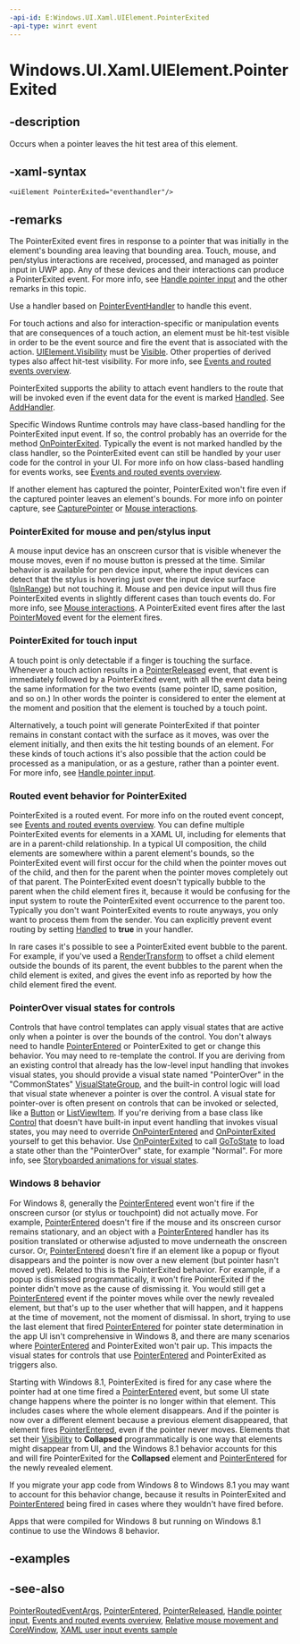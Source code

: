 ```yaml
---
-api-id: E:Windows.UI.Xaml.UIElement.PointerExited
-api-type: winrt event
---
```


<!-- Event syntax
public event Windows.UI.Xaml.Input.PointerEventHandler PointerExited
-->

# Windows.UI.Xaml.UIElement.PointerExited

## -description

Occurs when a pointer leaves the hit test area of this element.



## -xaml-syntax

```xaml
<uiElement PointerExited="eventhandler"/>
```

## -remarks

The PointerExited event fires in response to a pointer that was initially in the element's bounding area leaving that bounding area. Touch, mouse, and pen/stylus interactions are received, processed, and managed as pointer input in UWP app. Any of these devices and their interactions can produce a PointerExited event. For more info, see [Handle pointer input](/windows/uwp/design/input/handle-pointer-input) and the other remarks in this topic.

Use a handler based on [PointerEventHandler](../windows.ui.xaml.input/pointereventhandler.md) to handle this event.

For touch actions and also for interaction-specific or manipulation events that are consequences of a touch action, an element must be hit-test visible in order to be the event source and fire the event that is associated with the action. [UIElement.Visibility](uielement_visibility.md) must be [Visible](visibility.md). Other properties of derived types also affect hit-test visibility. For more info, see [Events and routed events overview](/windows/uwp/xaml-platform/events-and-routed-events-overview).

PointerExited supports the ability to attach event handlers to the route that will be invoked even if the event data for the event is marked [Handled](../windows.ui.xaml.input/pointerroutedeventargs_handled.md). See [AddHandler](uielement_addhandler_2121467075.md).

Specific Windows Runtime controls may have class-based handling for the PointerExited input event. If so, the control probably has an override for the method [OnPointerExited](../windows.ui.xaml.controls/control_onpointerexited_795974211.md). Typically the event is not marked handled by the class handler, so the PointerExited event can still be handled by your user code for the control in your UI. For more info on how class-based handling for events works, see [Events and routed events overview](/windows/uwp/xaml-platform/events-and-routed-events-overview).

If another element has captured the pointer, PointerExited won't fire even if the captured pointer leaves an element's bounds. For more info on pointer capture, see [CapturePointer](uielement_capturepointer_916768934.md) or [Mouse interactions](/windows/uwp/input-and-devices/mouse-interactions).

### PointerExited for mouse and pen/stylus input

A mouse input device has an onscreen cursor that is visible whenever the mouse moves, even if no mouse button is pressed at the time. Similar behavior is available for pen device input, where the input devices can detect that the stylus is hovering just over the input device surface ([IsInRange](../windows.ui.xaml.input/pointer_isinrange.md)) but not touching it. Mouse and pen device input will thus fire PointerExited events in slightly different cases than touch events do. For more info, see [Mouse interactions](/windows/uwp/input-and-devices/mouse-interactions). A PointerExited event fires after the last [PointerMoved](uielement_pointerentered.md) event for the element fires.

### PointerExited for touch input

A touch point is only detectable if a finger is touching the surface. Whenever a touch action results in a [PointerReleased](uielement_pointerreleased.md) event, that event is immediately followed by a PointerExited event, with all the event data being the same information for the two events (same pointer ID, same position, and so on.) In other words the pointer is considered to enter the element at the moment and position that the element is touched by a touch point.

Alternatively, a touch point will generate PointerExited if that pointer remains in constant contact with the surface as it moves, was over the element initially, and then exits the hit testing bounds of an element. For these kinds of touch actions it's also possible that the action could be processed as a manipulation, or as a gesture, rather than a pointer event. For more info, see [Handle pointer input](/windows/uwp/design/input/handle-pointer-input).

### Routed event behavior for PointerExited

PointerExited is a routed event. For more info on the routed event concept, see [Events and routed events overview](/windows/uwp/xaml-platform/events-and-routed-events-overview). You can define multiple PointerExited events for elements in a XAML UI, including for elements that are in a parent-child relationship. In a typical UI composition, the child elements are somewhere within a parent element's bounds, so the PointerExited event will first occur for the child when the pointer moves out of the child, and then for the parent when the pointer moves completely out of that parent. The PointerExited event doesn't typically bubble to the parent when the child element fires it, because it would be confusing for the input system to route the PointerExited event occurrence to the parent too. Typically you don't want PointerExited events to route anyways, you only want to process them from the sender. You can explicitly prevent event routing by setting [Handled](../windows.ui.xaml.input/pointerroutedeventargs_handled.md) to **true** in your handler.

In rare cases it's possible to see a PointerExited event bubble to the parent. For example, if you've used a [RenderTransform](uielement_rendertransform.md) to offset a child element outside the bounds of its parent, the event bubbles to the parent when the child element is exited, and gives the event info as reported by how the child element fired the event.

### PointerOver visual states for controls

Controls that have control templates can apply visual states that are active only when a pointer is over the bounds of the control. You don't always need to handle [PointerEntered](uielement_pointerentered.md) or PointerExited to get or change this behavior. You may need to re-template the control. If you are deriving from an existing control that already has the low-level input handling that invokes visual states, you should provide a visual state named "PointerOver" in the "CommonStates"  [VisualStateGroup](visualstategroup.md), and the built-in control logic will load that visual state whenever a pointer is over the control. A visual state for pointer-over is often present on controls that can be invoked or selected, like a [Button](../windows.ui.xaml.controls/button.md) or [ListViewItem](../windows.ui.xaml.controls/listviewitem.md). If you're deriving from a base class like [Control](../windows.ui.xaml.controls/control.md) that doesn't have built-in input event handling that invokes visual states, you may need to override [OnPointerEntered](../windows.ui.xaml.controls/control_onpointerentered_760744783.md) and [OnPointerExited](../windows.ui.xaml.controls/control_onpointerexited_795974211.md) yourself to get this behavior. Use [OnPointerExited](../windows.ui.xaml.controls/control_onpointerexited_795974211.md) to call [GoToState](visualstatemanager_gotostate_443481648.md) to load a state other than the "PointerOver" state, for example "Normal". For more info, see [Storyboarded animations for visual states](/previous-versions/windows/apps/jj819808(v=win.10)).

### Windows 8 behavior

For Windows 8, generally the [PointerEntered](uielement_pointerentered.md) event won't fire if the onscreen cursor (or stylus or touchpoint) did not actually move. For example, [PointerEntered](uielement_pointerentered.md) doesn't fire if the mouse and its onscreen cursor remains stationary, and an object with a [PointerEntered](uielement_pointerentered.md) handler has its position translated or otherwise adjusted to move underneath the onscreen cursor. Or, [PointerEntered](uielement_pointerentered.md) doesn't fire if an element like a popup or flyout disappears and the pointer is now over a new element (but pointer hasn't moved yet). Related to this is the PointerExited behavior. For example, if a popup is dismissed programmatically, it won't fire PointerExited if the pointer didn't move as the cause of dismissing it. You would still get a [PointerEntered](uielement_pointerentered.md) event if the pointer moves while over the newly revealed element, but that's up to the user whether that will happen, and it happens at the time of movement, not the moment of dismissal. In short, trying to use the last element that fired [PointerEntered](uielement_pointerentered.md) for pointer state determination in the app UI isn't comprehensive in Windows 8, and there are many scenarios where [PointerEntered](uielement_pointerentered.md) and PointerExited won't pair up. This impacts the visual states for controls that use [PointerEntered](uielement_pointerentered.md) and PointerExited as triggers also.

Starting with Windows 8.1, PointerExited is fired for any case where the pointer had at one time fired a [PointerEntered](uielement_pointerentered.md) event, but some UI state change happens where the pointer is no longer within that element. This includes cases where the whole element disappears. And if the pointer is now over a different element because a previous element disappeared, that element fires [PointerEntered](uielement_pointerentered.md), even if the pointer never moves. Elements that set their [Visibility](uielement_visibility.md) to **Collapsed** programmatically is one way that elements might disappear from UI, and the Windows 8.1 behavior accounts for this and will fire PointerExited for the **Collapsed** element and [PointerEntered](uielement_pointerentered.md) for the newly revealed element.

If you migrate your app code from Windows 8 to Windows 8.1 you may want to account for this behavior change, because it results in PointerExited and [PointerEntered](uielement_pointerentered.md) being fired in cases where they wouldn't have fired before.

Apps that were compiled for Windows 8 but running on Windows 8.1 continue to use the Windows 8 behavior.

## -examples

## -see-also

[PointerRoutedEventArgs](../windows.ui.xaml.input/pointerroutedeventargs.md), [PointerEntered](uielement_pointerentered.md), [PointerReleased](uielement_pointerreleased.md), [Handle pointer input](/windows/uwp/design/input/handle-pointer-input), [Events and routed events overview](/windows/uwp/xaml-platform/events-and-routed-events-overview), [Relative mouse movement and CoreWindow](/windows/uwp/gaming/relative-mouse-movement), [XAML user input events sample](https://github.com/microsoftarchive/msdn-code-gallery-microsoft/tree/master/Official%20Windows%20Platform%20Sample/Input%20XAML%20user%20input%20events%20sample)
